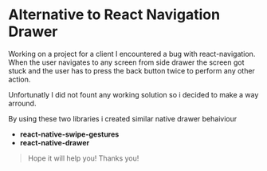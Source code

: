 # Alternative to React Navigation Drawer

Working on a project for a client I encountered a bug with react-navigation. When the user navigates to any screen from side drawer the screen got stuck and the user has to press the back button twice to perform any other action.

Unfortunatly I did not fount any working solution so i decided to make a way arround.

By using these two libraries i created similar native drawer behaiviour

 - **react-native-swipe-gestures**
 - **react-native-drawer**

> Hope it will help you!
> Thanks you!

